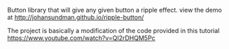 Button library that will give any given button a ripple effect. 
view the demo at http://johansundman.github.io/ripple-button/

The project is basically a modification of the code provided in this tutorial https://www.youtube.com/watch?v=QI2rDHQM5Pc
